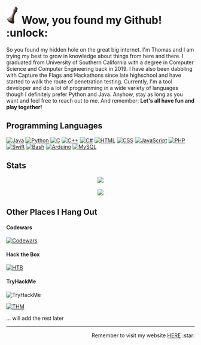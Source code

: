 <h1><img src="queen.png" height="50" style="border-radius:50%"/> Wow, you found my Github! :unlock: </h1>

<p style="font-size: 14px"> So you found my hidden hole on the great big internet. I'm Thomas and I am trying my best to grow in knowledge about things from here and there. I graduated from University of Southern California with a degree in Computer Science and Computer Engineering back in 2019. I have also been dabbling with Capture the Flags and Hackathons since late highschool and have started to walk the route of penetration testing. Currently, I'm a tool developer and do a lot of programming in a wide variety of languages though I definitely prefer Python and Java. Anyhow, stay as long as you want and feel free to reach out to me. And remember: <b>Let's all have fun and play together!</b> </p>

## Programming Languages

[![Java](https://img.shields.io/badge/-Java-007396?style=for-the-badge&logo=java&logoColor=white)]()
[![Python](https://img.shields.io/badge/-Python-4B275F?style=for-the-badge&logo=python&logoColor=white)]()
[![C](https://img.shields.io/badge/-C-A8B9CC?style=for-the-badge&logo=c&logoColor=white)]()
[![C++](https://img.shields.io/badge/-C%2B%2B-00599C?style=for-the-badge&logo=c%2B%2B&logoColor=white)]()
[![C#](https://img.shields.io/badge/-C%20%23-073551?style=for-the-badge&logo=c-sharp&logoColor=white)]()
[![HTML](https://img.shields.io/badge/-HTML-302683?style=for-the-badge&logo=html5&logoColor=white)]()
[![CSS](https://img.shields.io/badge/-CSS-1572B6?style=for-the-badge&logo=css3&logoColor=white)]()
[![JavaScript](https://img.shields.io/badge/-JavaScript-8A4182?style=for-the-badge&logo=javascript&logoColor=white)]()
[![PHP](https://img.shields.io/badge/-PHP-777BB4?style=for-the-badge&logo=php&logoColor=white)]()
[![Swift](https://img.shields.io/badge/-Swift-0072C9?style=for-the-badge&logo=swift&logoColor=white)]()
[![Bash](https://img.shields.io/badge/-Bash-000020?style=for-the-badge&logo=gnu-bash&logoColor=white)]()
[![Arduino](https://img.shields.io/badge/-Arduino-1572B6?style=for-the-badge&logo=arduino&logoColor=white)]()
[![MySQL](https://img.shields.io/badge/-MySQL-9F55FF?style=for-the-badge&logo=mysql&logoColor=white)]()

## Stats

<p align=center ><img src="https://github-readme-stats.vercel.app/api?username=tjf952&show_icons=true&include_all_commits=true&theme=tokyonight&hide=issues,contribs&count_private=true"/></p>

<p align="center"> <img src="https://github-readme-stats.vercel.app/api/top-langs/?username=tjf952&layout=compact&theme=tokyonight"/></p>

## Other Places I Hang Out

#### Codewars
[![Codewars](https://www.codewars.com/users/tjf952/badges/large)](https://www.codewars.com/users/tjf952)

#### Hack the Box
[![HTB](https://www.hackthebox.eu/badge/image/377239)](https://www.hackthebox.eu/home/users/profile/377239)

#### TryHackMe
<img src="https://tryhackme-badges.s3.amazonaws.com/tjf952.png" alt="TryHackMe">


[![THM](https://tryhackme.com/badge/252388)](https://tryhackme.com/p/tjf952)

... will add the rest later

---

<p align="right"> Remember to visit my website <a href="https://tjf952.github.io/">HERE</a> :star: </p>
